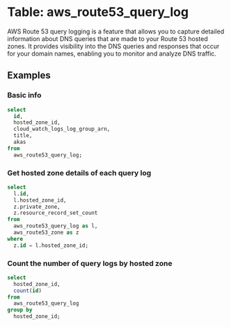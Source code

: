 # Table: aws_route53_query_log

AWS Route 53 query logging is a feature that allows you to capture detailed information about DNS queries that are made to your Route 53 hosted zones. It provides visibility into the DNS queries and responses that occur for your domain names, enabling you to monitor and analyze DNS traffic.

## Examples

### Basic info

```sql
select
  id,
  hosted_zone_id,
  cloud_watch_logs_log_group_arn,
  title,
  akas
from
  aws_route53_query_log;
```

### Get hosted zone details of each query log

```sql
select
  l.id,
  l.hosted_zone_id,
  z.private_zone,
  z.resource_record_set_count
from
  aws_route53_query_log as l,
  aws_route53_zone as z
where
  z.id = l.hosted_zone_id;
```

### Count the number of query logs by hosted zone

```sql
select
  hosted_zone_id,
  count(id)
from
  aws_route53_query_log
group by
  hosted_zone_id;
```